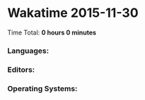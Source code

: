 # Wakatime 2015-11-30

Time Total: **0 hours 0 minutes**

### Languages:

### Editors:

### Operating Systems:


